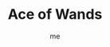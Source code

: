 ---
# basics
title     		 : "Ace of Wands"
token					 : 'wands-01'
card_type			 : '' # major, minor, court
layout				 : "tarot-card"
author    		 : 'me'
one_liner 		 : "Desire, inspiration, vision, creation, invention"
alt_names			 : ['Inspiration']
images				 : ['/assets/images/tarot/rws/rw-wands-01.jpg']
keywords			 : ['desire', 'inspiration', 'vision', 'creation', 'invention']
url						 : 'tarot/cards/wands-01'
aliases				 : ['wands-ace']

# password: 'foolish journey'
dropbox				 : ''

meaning_light  : "Being inspired. Identifying an important goal. Being given the opportunity to do whatever you want to do. Giving or receiving direction. Seeing a solution. Creating something new. Being aroused, sexually or creatively."

meaning_shadow : "Failing to take advantage of a great opportunity. Being ineffectual or lazy. Making an inadequate effort. Working toward a goal, but lacking the resources or initiative to achieve success. Setting inappropriate goals. Failing to take a stand."

# more detail
correspondence_planet 			: ""
correspondence_astrological : "Aries, Leo, Saggitarius"
correspondence_story 				: "The main character has an opportunity to join the story’s quest."
correspondence_affirmation 	: "I jump at the opportunity to pursue my heart’s desire."

advice_relationships 	 : "This could be the start of something big. It’s time to evaluate what you really want; once you do, you can decide whether or not this opportunity can take you there. Be careful: overwhelming attraction can distort good judgment."

advice_work 					 : "The only way to stop moving in circles is to define clear criteria for success. What’s the goal? What do you need in order to achieve it? What steps must be taken to get from A to B? This card heralds the need for absolute clarity. Anything less breeds confusion."

advice_spirituality 	 : "Where does your spiritual path lead? Walking a path without direction amounts to wandering in the wilderness: you may have some amazing experiences, but there’s no easy way to measure progress. What signs of evolution should you see as you grow?"

advice_personal_growth : "Where should you be in five years? In ten years? Rather than float like a leaf on the river, consider the value of setting standards for yourself. In addition to defining a direction, give yourself milestones to meet. Before you know it, your dreams will be realities."

advice_fortune_telling : "Someone has the “hots” for you. A new job offer is coming your way. Walk softly, and carry a big stick."

questions	: ["When you see the Ace, what’s your first impression? Is the Wand hovering there, waiting for you to take it? Is the hand offering you the Wand…or moving to hit you with it? What might that suggest about the nature of your desires?", "What do I really want, more than anything else?", "What happens if I let this opportunity pass me by?", "How clearly have I defined my directions, values, and goals?"]

# referenced in the symbols.toml data file
symbols	  : ['1', 'ace', 'wands', 'hand-of-god']

# metadata
suppress_topnav : true
related_cards 	: []

---